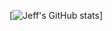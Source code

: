 
[![Jeff's GitHub stats](https://github-readme-stats.vercel.app/api?username=bat-kryptonyte&count_private=true)]
